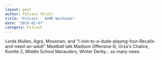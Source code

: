 ```yaml
---
layout: post
author: Pitcast Thrull
title: "Pitcast - ASMR Warheads"
date: "2019-02-07"
category: Pitcast
---
```


Lords Mullen, Agra, Mossman, and "I-lost-to-a-dude-playing-four-Recalls-and-need-an-adult" Meatball talk Madison Offensive III, Urza's Chalice, Kumite 2, Middle School Marauders, Winter Derby… so many news.
